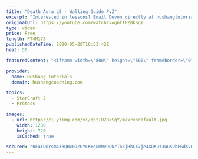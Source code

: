 ```yaml
---
title: "Death Aura LE - Walling Guide PvZ"
excerpt: "Interested in lessons? Email Devon directly at hushangtutorials@outlook.com ------------------------------------------------------------------------------------------------------- Want to support HuShang Tutorials directly? Patreon is a website where you can contribute a monthly donation that will help"
originalUrl: https://youtube.com/watch?v=gntIHZ8kSqY
type: video
price: Free
length: PT4M17S
publishedDateTime: 2020-05-28T16:53:42Z
heat: 50

featuredContent: "<iframe width=\"800\" height=\"500\" frameborder=\"0\" src=\"https://www.youtube.com/embed/gntIHZ8kSqY\" allow=\"accelerometer; autoplay; encrypted-media; gyroscope; picture-in-picture\" allowfullscreen></iframe>"

provider:
  name: HuShang Tutorials
  domain: hushangcoaching.com

topics:
  - StarCraft 2
  - Protoss

images:
  - url: https://i.ytimg.com/vi/gntIHZ8kSqY/maxresdefault.jpg
    width: 1280
    height: 720
    isCached: true

secured: "UFaTOOYsm43BQHx0J/HYLK+oumMv9ONrTo3jHhCX7je4XDKut3uus9bFGdXVOk4kob2HJRT9Y/+fmVZb9QH4T82XF0GZtHbIb9bhJjnh0QqNXz1ZZdxcmBH5TsFZQWO88DT1RgP70/gRI3im5WkZt/9scAb6HZmjg1Wv7MKeNwsydufyrLYA0fx9nZZdzACiss6skasHaM9pKOQEel0IoNJ9lPzyioNhgfl7Gox0duFdkaeL7M8V/EQq5OxweX9hNnKyvr4boPju9GlrurjTKKgogL/8GXn53ZYKzV3vr4WdBcpIYEdd7B/+0FYQDJWcuiKqjdEi6fCK9rYIA9dx5TL1KZzfh6yM/XO2gID7DjmpmWu+T3fjRXvtnS4b4frVeMmM0qMzWnDC9H35YBd7N53KCjfeQR1BPtZuybZP7E0=;+BtH3h1RDeFgpyMvbjXz6Q=="
---
```


